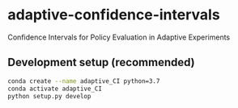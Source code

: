# adaptive-confidence-intervals
Confidence Intervals for Policy Evaluation in Adaptive Experiments

## Development setup (recommended)

```bash
conda create --name adaptive_CI python=3.7
conda activate adaptive_CI
python setup.py develop
```
